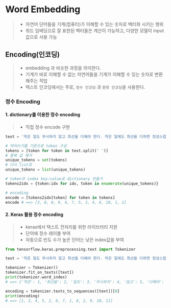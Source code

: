 # Word Embedding

> - 자연어 단어들을 기계(컴퓨터)가 이해할 수 있는 숫자로 벡터화 시키는 행위
> - 워드 임베딩으로 잘 표현된 벡터들은 계산이 가능하고, 다양한 모델이 input  값으로 사용 가능



## Encoding(인코딩)

> - embedding 과 비슷한 과정을 의미한다.
> - 기계가 바로 이해할 수 없는 자연어들을 기계가 이해할 수 있는 숫자로 변환해주는 작업
> - 텍스트 인코딩에서는 주로, `정수 인코딩` 과 `원핫 인코딩`을 사용한다.



### 정수 Encoding

#### 1. dictionary를 이용한 정수 encoding

> - 직접 정수 encode 구현

```python
text = '작은 일도 무시하지 않고 최선을 다해야 한다. 작은 일에도 최선을 다하면 정성스럽게 된다.'

# 띄어쓰기를 기준으로 token 구성
tokens = [token for token in text.split(' ')]
# 중복 값 제거
unique_tokens = set(tokens)
# 다시 list로
unique_tokens = list(unique_tokens)

# token과 index key:value로 dictionary 만들기
tokens2idx = {token:idx for idx, token in enumerate(unique_tokens)}

# encoding
encode = [tokens2idx[token] for token in tokens]
encode # ==> [3, 8, 0, 9, 6, 7, 5, 3, 4, 6, 10, 1, 2]
```



#### 2. Keras 활용 정수 encoding

> - keras에서 텍스트 전처리를 위한 라이브러리 지원
> - 단어에 정수 레이블 부여
> - 자동으로 빈도 수가 높은 단어는 낮은 index값을 부여

```python
from tensorflow.keras.preprocessing.text import Tokenizer

text = '작은 일도 무시하지 않고 최선을 다해야 한다. 작은 일에도 최선을 다하면 정성스럽게 된다.'

tokenizer = Tokenizer()
tokenizer.fit_on_texts([text])
print(tokenizer.word_index)
# ==> {'작은': 1, '최선을': 2, '일도': 3, '무시하지': 4, '않고': 5, '다해야': 6, '한다': 7, '일에도': 8, '다하면': 9, '정성스럽게': 10, '된다': 11}

encoding = tokenizer.texts_to_sequences([text])[0]
print(encoding)
# ==> [1, 3, 4, 5, 2, 6, 7, 1, 8, 2, 9, 10, 11]
```



